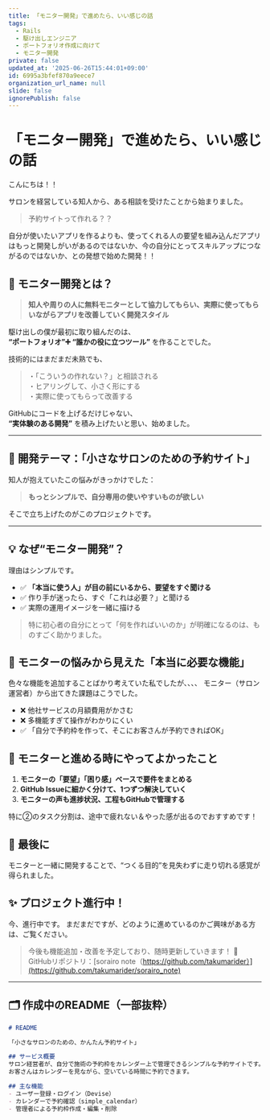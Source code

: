 ```yaml
---
title: 「モニター開発」で進めたら、いい感じの話
tags:
  - Rails
  - 駆け出しエンジニア
  - ポートフォリオ作成に向けて
  - モニター開発
private: false
updated_at: '2025-06-26T15:44:01+09:00'
id: 6995a3bfef870a9eece7
organization_url_name: null
slide: false
ignorePublish: false
---
```

# 「モニター開発」で進めたら、いい感じの話

こんにちは！！

サロンを経営している知人から、ある相談を受けたことから始まりました。
>予約サイトって作れる？？


自分が使いたいアプリを作るよりも、使ってくれる人の要望を組み込んだアプリはもっと開発しがいがあるのではないか、今の自分にとってスキルアップにつながるのではないか、との発想で始めた開発！！

## 🧪 モニター開発とは？


>**知人や周りの人に無料モニターとして協力してもらい、実際に使ってもらいながらアプリを改善していく開発スタイル** 




駆け出しの僕が最初に取り組んだのは、  
**“ポートフォリオ”➕ “誰かの役に立つツール”** を作ることでした。


技術的にはまだまだ未熟でも、

>・「こういうの作れない？」と相談される  
>・ヒアリングして、小さく形にする  
> ・実際に使ってもらって改善する  

GitHubにコードを上げるだけじゃない、  
**“実体験のある開発”** を積み上げたいと思い、始めました。


---

## 🎯 開発テーマ：「小さなサロンのための予約サイト」


知人が抱えていたこの悩みがきっかけでした：

> **もっとシンプルで、自分専用の使いやすいものが欲しい**

そこで立ち上げたのがこのプロジェクトです。

---

## 💡 なぜ“モニター開発”？

理由はシンプルです。

- ✅ **「本当に使う人」が目の前にいるから、要望をすぐ聞ける**
- ✅ 作り手が迷ったら、すぐ「これは必要？」と聞ける
- ✅ 実際の運用イメージを一緒に描ける

> 特に初心者の自分にとって「何を作ればいいのか」が明確になるのは、ものすごく助かりました。


## 🧩 モニターの悩みから見えた「本当に必要な機能」

色々な機能を追加することばかり考えていた私でしたが、、、、
モニター（サロン運営者）から出てきた課題はこうでした。

- ❌ 他社サービスの月額費用がかさむ
- ❌ 多機能すぎて操作がわかりにくい
- ✅ 「自分で予約枠を作って、そこにお客さんが予約できればOK」


## 📌 モニターと進める時にやってよかったこと

1. **モニターの「要望」「困り感」ベースで要件をまとめる**
2. **GitHub Issueに細かく分けて、1つずつ解決していく** 
3. **モニターの声も進捗状況、工程もGitHubで管理する** 

特に②のタスク分割は、途中で疲れない＆やった感が出るのでおすすめです！

## 🚀 最後に

モニターと一緒に開発することで、“つくる目的”を見失わずに走り切れる感覚が得られました。  


## ✨ プロジェクト進行中！
今、進行中です。
まだまだですが、どのように進めているのかご興味がある方は、ご覧ください。


> 今後も機能追加・改善を予定しており、随時更新していきます！
🔗 GitHubリポジトリ：[sorairo note（https://github.com/takumarider）](https://github.com/takumarider/sorairo_note)

---

## 🗂 作成中のREADME（一部抜粋）

```md
# README

「小さなサロンのための、かんたん予約サイト」

## サービス概要
サロン経営者が、自分で施術の予約枠をカレンダー上で管理できるシンプルな予約サイトです。  
お客さんはカレンダーを見ながら、空いている時間に予約できます。

## 主な機能
- ユーザー登録・ログイン（Devise）
- カレンダーで予約確認（simple_calendar）
- 管理者による予約枠作成・編集・削除

